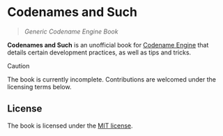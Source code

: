 # Codenames and Such

> *Generic Codename Engine Book*

**Codenames and Such** is an unofficial book for
[Codename Engine](https://codename-engine.com) that details certain development practices, as well as tips and tricks.

> [!CAUTION]
> The book is currently incomplete. Contributions are welcomed under the
> licensing terms below.

## License

The book is licensed under the [MIT license](LICENSE).
